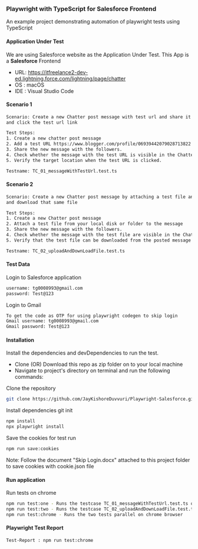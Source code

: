 ### Playwright with TypeScript for Salesforce Frontend

An example project demonstrating automation of playwright tests using TypeScript

#### Application Under Test 

We are using Salesforce website as the Application Under Test. This App is a **Salesforce** Frontend

- URL: https://itfreelance2-dev-ed.lightning.force.com/lightning/page/chatter
- OS : macOS
- IDE : Visual Studio Code 
 
#### Scenario 1

```bash
Scenario: Create a new Chatter post message with test url and share it with followers
and click the test url link

Test Steps:
1. Create a new chatter post message
2. Add a test URL https://www.blogger.com/profile/06939442079028713822 to the message body
3. Share the new message with the followers.
4. Check whether the message with the test URL is visible in the Chatter feed
5. Verify the target location when the test URL is clicked.

Testname: TC_01_messageWithTestUrl.test.ts
```

#### Scenario 2

```bash
Scenario: Create a new Chatter post message by attaching a test file and share it with followers
and download that same file

Test Steps:
1. Create a new Chatter post message
2. Attach a test file from your local disk or folder to the message
3. Share the new message with the followers.
4. Check whether the message with the test file are visible in the Chatter feed
5. Verify that the test file can be downloaded from the posted message

Testname: TC_02_uploadAndDownLoadFile.test.ts
```

#### Test Data

Login to Salesforce application

```bash
username: tg0008993@gmail.com
password: Test@123
```

Login to Gmail

```bash
To get the code as OTP for using playwright codegen to skip login
Gmail username: tg0008993@gmail.com
Gmail password: Test@123
```

#### Installation

Install the dependencies and devDependencies to run the test.

- Clone (OR) Download this repo as zip folder on to your local machine
- Navigate to project's directory on terminal and run the following commands:

Clone the repository

```bash
git clone https://github.com/JayKishoreDuvvuri/Playwright-Salesforce.git
```

Install dependencies
git init
```bash
npm install
npx playwright install
```

Save the cookies for test run

```bash
npm run save:cookies
```
Note: Follow the document "Skip Login.docx" attached to this project folder 
to save cookies with cookie.json file


#### Run application

Run tests on chrome

```bash
npm run test:one - Runs the testcase TC_01_messageWithTestUrl.test.ts on chrome browser
npm run test:two - Runs the testcase TC_02_uploadAndDownLoadFile.test.ts on chrome browser
npm run test:chrome - Runs the two tests parallel on chrome browser
```

#### Playwright Test Report

```bash
Test-Report : npm run test:chrome
```
